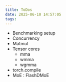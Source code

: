 ```yaml
---
title: ToDos
date: 2025-06-10 14:57:05
tags:
---
```


- Benchmarking setup
- Concurrency
- Matmul
- Tensor cores
  - mma
  - wmma
  - wgmma
- torch.compile
- MoE : FlashDMoE